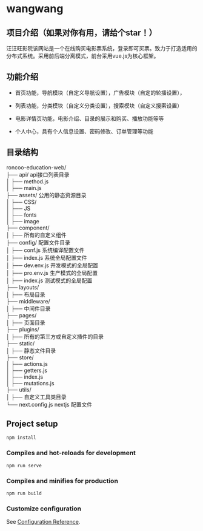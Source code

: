wangwang
=====

项目介绍（如果对你有用，请给个star！）
------
汪汪旺影院该网站是一个在线购买电影票系统，登录即可买票。致力于打造适用的分布式系统。采用前后端分离模式，前台采用vue.js为核心框架。

功能介绍
---
* 首页功能，导航模块（自定义导航设置），广告模块（自定的轮播设置），

* 列表功能，分类模块（自定义分类设置），搜索模块（自定义搜索设置）

* 电影详情页功能，电影介绍、目录的展示和购买、播放功能等等

* 个人中心，具有个人信息设置、密码修改、订单管理等功能

目录结构
---
roncoo-education-web/  <br/>
├──  api/ api接口列表目录<br/>
│   ├── method.js      <br/>
│   ├── main.js        <br/>
├──  assets/ 公用的静态资源目录<br/>
│   ├── CSS/           <br/>
│   ├── JS<br/>
│   ├── fonts<br/>
│   ├── image<br/>
├──  component/ <br/>
│   ├── 所有的自定义组件<br/>
├──  config/ 配置文件目录<br/>
│   ├── conf.js  系统编译配置文件<br/>
│   ├── index.js  系统全局配置文件<br/>
│   ├── dev.env.js  开发模式的全局配置<br/>
│   ├── pro.env.js  生产模式的全局配置<br/>
│   ├── index.js  测试模式的全局配置<br/>
├──  layouts/<br/>
│   ├── 布局目录<br/>
├──  middleware/<br/>
│   ├── 中间件目录<br/>
├──  pages/<br/>
│   ├── 页面目录<br/>
├──  plugins/<br/>
│   ├── 所有的第三方或自定义插件的目录<br/>
├──  static/<br/>
│   ├── 静态文件目录<br/>
├──  store/<br/>
│   ├── actions.js<br/>
│   ├── getters.js<br/>
│   ├── index.js<br/>
│   ├── mutations.js<br/>
├──  utils/<br/>
│   ├── 自定义工具类目录<br/>
└──  next.config.js   nextjs 配置文件 <br/>


## Project setup
```
npm install
```

### Compiles and hot-reloads for development
```
npm run serve
```

### Compiles and minifies for production
```
npm run build
```

### Customize configuration
See [Configuration Reference](https://cli.vuejs.org/config/).
